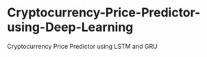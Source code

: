 # Cryptocurrency-Price-Predictor-using-Deep-Learning
Cryptocurrency Price Predictor using LSTM and GRU
